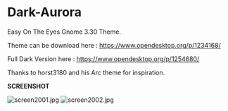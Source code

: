# Dark-Aurora
Easy On The Eyes Gnome 3.30 Theme.

Theme can be download here : https://www.opendesktop.org/p/1234168/

Full Dark Version here : https://www.opendesktop.org/p/1254680/

Thanks to horst3180 and his Arc theme for inspiration.

<b>SCREENSHOT</b>

<img src="https://cdn.scrot.moe/images/2018/09/24/screen2001.jpg" alt="screen2001.jpg" border="0" />

<img src="https://cdn.scrot.moe/images/2018/09/24/screen2002.jpg" alt="screen2002.jpg" border="0" />
